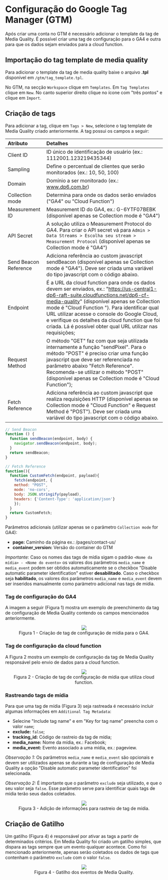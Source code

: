 # Configuração do Google Tag Manager (GTM)

Após criar uma conta no GTM é necessário adicionar o template da tag de Media Quality. É possível criar uma tag de configuração para o GA4 e outra para que os dados sejam enviados para a cloud function.

## Importação do tag template de media quality

Para adicionar o template da tag de media quality baixe o arquivo **.tpl** disponível em `/gtm/tag_template.tpl`.

No GTM, na secção `Workspace` clique em `Templates`. Em `Tag Templates` clique em `New`. No canto superior direito clique no ícone com "três pontos" e clique em `Import`.

## Criação de tags

Para adicionar a tag, clique em `Tags > New`, selecione o tag template de Media Quality criado anteriormente. A tag possui os campos a seguir:

| Atributo        | Detalhes                                                        |
|:----------------|:----------------------------------------------------------------| 
| Client ID       | ID único de identificação de usuário (ex.: 1112001.123219435344)|
| Sampling        | Define o percentual de clientes que serão monitorados (ex.: 10, 50, 100)|
| Domain          | Domínio a ser monitorado (ex.: www.dp6.com.br)|
| Collection mode | Determina para onde os dados serão enviados ("GA4" ou "Cloud Function")|
| Measurement ID  | Measurement ID do GA4, ex.: G-6YTF07BEBK (disponível apenas se Collection mode é "GA4")|
| API Secret      | A solução utiliza o Measurement Protocol do GA4. Para criar o API secret vá para `Admin > Data Streams > Escolha seu stream > Measurement Protocol` (disponível apenas se Collection mode é "GA4")|
|Send Beacon Reference | Adiciona referência ao custom javascript sendBeacon (disponível apenas se Collection mode é "GA4"). Deve ser criada uma variável do tipo javascript com o código abaixo.
| Endpoint        | É a URL da cloud function para onde os dados devem ser enviados, ex.: "https://us-central1-dp6-raft-suite.cloudfunctions.net/dp6-cf-media-quality" (disponível apenas se Collection mode é "Cloud Function "). Para identificar qual URL utilizar acesse o console do Google Cloud, e verifique os detalhes da cloud function que foi criada. Lá é possível obter qual URL utilizar nas requisições; |
| Request Method  | O método "GET" faz com que seja utilizada internamente a função "sendPixel". Para o método "POST" é preciso criar uma função javascript que deve ser referenciada no parâmetro abaixo "Fetch Reference". Recomenda-se utilizar o método "POST" (disponível apenas se Collection mode é "Cloud Function"); |
| Fetch Reference | Adiciona referência ao custom javascript que realiza requisições HTTP (disponível apenas se Collection mode é "Cloud Function" e Request Method é "POST"). Deve ser criada uma variável do tipo javascript com o código abaixo. |

```js
// Send Beacon
function () {
  function sendBeacon(endpoint, body) {
    navigator.sendBeacon(endpoint, body);
  }
  return sendBeacon;
}
```

```js
// Fetch Reference
function(){
  function CustomFetch(endpoint, payload){
    fetch(endpoint, {
    method: "POST",
    mode: 'no-cors',
    body: JSON.stringify(payload),
    headers: {'Content-Type': 'application/json'}
    });
  }
  return CustomFetch;
}
```

Parâmetros adicionais (utilizar apenas se o parâmetro `Collection mode` for GA4):

- **page:** Caminho da página ex.: /pages/contact-us/
- **container_version:** Versão do container do GTM

_Importante:_ Caso os nomes das tags de mídia sigam o padrão `<Nome da mídia> - <Nome do evento>` os valores dos parâmetros `media_name` e `media_event` podem ser obtidos automaticamente se o checkbox "Disable automatic parameter identification" estiver **desabilitado**. Caso o checkbox seja **habilitado**, os valores dos parâmetros `media_name` e `media_event` devem ser inseridos manualmente como parämetro adicional nas tags de mídia.

### Tag de configuração do GA4

A imagem a seguir (Figura 1) mostra um exemplo de preenchimento da tag de configuração de Media Quality contendo os campos mencionados anteriormente.

<div align="center">
<img src="./documentation-images/gtm-tag-media-ga4.PNG" height="auto" />
<figcaption>Figura 1 - Criação de tag de configuração de mídia para o GA4.</figcaption>
</div>

### Tag de configuração da cloud function

A Figura 2 mostra um exemplo de configuração da tag de Media Quality responsável pelo envio de dados para a cloud function.

<div align="center">
<img src="./documentation-images/gtm-tag-media-cloud-function.PNG" height="auto" />
<figcaption>Figura 2 - Criação de tag de configuração de mídia que utiliza cloud function.</figcaption>
</div>

### Rastreando tags de mídia

Para que uma tag de mídia (Figura 3) seja rastreada é necessário incluir algumas informações em `Additional Tag Metadata`:

- Selecine "Include tag name" e em "Key for tag name" preencha com o valor `name`;
- **exclude:** `false`;
- **tracking_id:** Código de rastreio da tag de mídia;
- **media_name:** Nome da mídia, ex.: Facebook;
- **media_event:** Evento associado a uma mídia, ex.: pageview.

_Observação 1:_ Os parâmetros `media_name` e `media_event` são opcionais e devem ser utilizados apenas se durante a tag de configuração de Media Quality a opção "Disable automatic parameter identification" foi selecionada.

_Observação 2:_ É importante que o parâmetro `exclude` seja utilizado, e que o seu valor seja `false`. Esse parâmetro serve para identificar quais tags de mídia terão seus dados coletados.

<div align="center">
<img src="./documentation-images/facebook-media-tag-example.png" height="auto" />
<figcaption>Figura 3 - Adição de informações para rastreio de tag de mídia.</figcaption>
</div>

## Criação de Gatilho

Um gatilho (Figura 4) é responsável por ativar as tags a partir de determinados critérios. Em Media Quality foi criado um gatilho simples, que dispara as tags sempre que um evento qualquer acontece. Como foi mencionado anteriormente, apenas serão coletados os dados de tags que contenham o parâmetro `exclude` com o valor `false`.

<div align="center">
<img src="./documentation-images/gtm-trigger-media-quality.PNG" height="auto" />
<figcaption>Figura 4 - Gatilho dos eventos de Media Quality.</figcaption>
</div>
